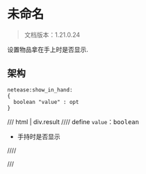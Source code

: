 # 未命名

> 文档版本：1.21.0.24

设置物品拿在手上时是否显示.

## 架构

```mcschema
netease:show_in_hand:
{
  boolean "value" : opt
}

```

/// html | div.result
//// define
`value`：<samp>boolean</samp>

- 手持时是否显示


////


///

